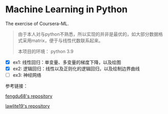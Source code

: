 # Machine Learning in Python

The exercise of Coursera-ML.

> 由于本人对与python不熟悉，所以实现的并非是最优的，如大部分数据格式采用matrix，便于与线性代数联系起来。
>
> 本项目的环境：
> python 3.9
> 

- [x] ex1: 线性回归：单变量、多变量的梯度下降，以及绘图
- [x] ex2: 逻辑回归：线性以及正则化的逻辑回归，以及绘制边界曲线
- [ ] ex3: 神经网络

参考链接：

[fengdu68's repository](https://github.com/fengdu78/Coursera-ML-AndrewNg-Notes)

[lawlite19's repository](https://github.com/lawlite19/MachineLearning_Python)

